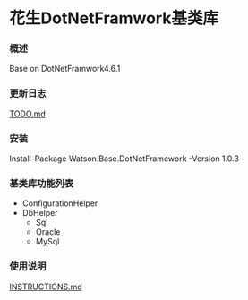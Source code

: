 花生DotNetFramwork基类库
=====
### 概述
Base on DotNetFramwork4.6.1
### 更新日志
[TODO.md](TODO.md)
### 安装
Install-Package Watson.Base.DotNetFramework -Version 1.0.3
### 基类库功能列表
* ConfigurationHelper
* DbHelper
  * Sql
  * Oracle
  * MySql
### 使用说明
[INSTRUCTIONS.md](INSTRUCTIONS.md)
